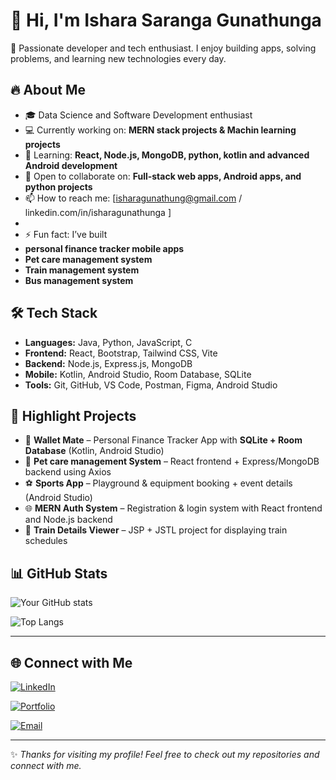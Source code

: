 # 👋 Hi, I'm Ishara Saranga Gunathunga

🚀 Passionate developer and tech enthusiast. I enjoy building apps, solving problems, and learning new technologies every day.  


## 🔥 About Me  
- 🎓 Data Science and Software Development enthusiast  
- 💻 Currently working on: **MERN stack projects & Machin learning projects**  
- 🌱 Learning: **React, Node.js, MongoDB, python, kotlin and advanced Android development**  
- 🤝 Open to collaborate on: **Full-stack web apps, Android apps, and python projects**  
- 📫 How to reach me: [isharagunathung@gmail.com /  linkedin.com/in/isharagunathunga ]
-  
- ⚡ Fun fact: I’ve built
- **personal finance tracker mobile apps**
- **Pet care management system**
- **Train management system**
- **Bus management system** 


## 🛠️ Tech Stack  
- **Languages:** Java, Python, JavaScript, C  
- **Frontend:** React, Bootstrap, Tailwind CSS, Vite
- **Backend:** Node.js, Express.js, MongoDB  
- **Mobile:** Kotlin, Android Studio, Room Database, SQLite  
- **Tools:** Git, GitHub, VS Code, Postman, Figma, Android Studio  


## 📂 Highlight Projects  
- 📱 **Wallet Mate** – Personal Finance Tracker App with **SQLite + Room Database** (Kotlin, Android Studio)  
- 🐾 **Pet care management System** – React frontend + Express/MongoDB backend using Axios  
- ⚽ **Sports App** – Playground & equipment booking + event details (Android Studio)  
- 🌐 **MERN Auth System** – Registration & login system with React frontend and Node.js backend  
- 🚆 **Train Details Viewer** – JSP + JSTL project for displaying train schedules  


## 📊 GitHub Stats  

![Your GitHub stats](https://github-readme-stats.vercel.app/api?username=YourUsername&show_icons=true&theme=radical)  

![Top Langs](https://github-readme-stats.vercel.app/api/top-langs/?username=YourUsername&layout=compact&theme=radical)  

---

## 🌐 Connect with Me  
[![LinkedIn](https://img.shields.io/badge/LinkedIn-blue?logo=linkedin&logoColor=white)](linkedin.com/in/isharagunathunga)  

[![Portfolio](https://img.shields.io/badge/Portfolio-000?logo=firefox&logoColor=white)](YourPortfolioURL)  

[![Email](https://img.shields.io/badge/Email-D14836?logo=gmail&logoColor=white)](isharagunathung@gmail.com)  

---
✨ *Thanks for visiting my profile! Feel free to check out my repositories and connect with me.*  

